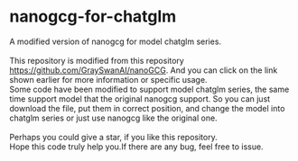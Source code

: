# nanogcg-for-chatglm
A modified version of nanogcg for model chatglm series. 
<br>
<br>
This repository is modified from this repository https://github.com/GraySwanAI/nanoGCG.
And you can click on the link shown earlier for more information or specific usage.
<br>
Some code have been modified to support model chatglm series,
the same time support model that the original nanogcg support.
So you can just download the file, put them in correct position,
and change the model into chatglm series or just use nanogcg like 
the original one.
<br>
<br>
Perhaps you could give a star, if you like this repository.
<br>
Hope this code truly help you.If there are any bug, feel free to issue.